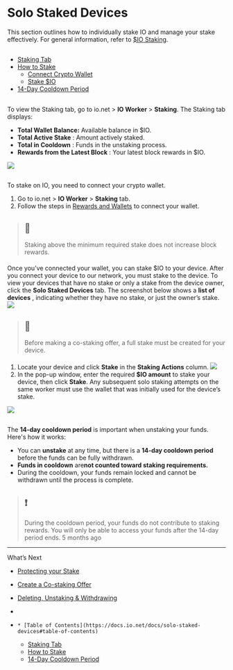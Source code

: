 # Solo Staked Devices
This section outlines how to individually stake IO and manage your stake effectively. For general information, refer to [$IO Staking](https://docs.io.net/docs/io-staking).
## [](https://docs.io.net/docs/solo-staked-devices#table-of-contents)
  * [Staking Tab](https://docs.io.net/docs/solo-staked-devices#staking-tab)
  * [How to Stake](https://docs.io.net/docs/solo-staked-devices#how-to-stake)
    * [Connect Crypto Wallet](https://docs.io.net/docs/solo-staked-devices#connect-crypto-wallet)
    * [Stake $IO](https://docs.io.net/docs/solo-staked-devices#stake-io)
  * [14-Day Cooldown Period](https://docs.io.net/docs/solo-staked-devices#14-day-cooldown-period)


## [](https://docs.io.net/docs/solo-staked-devices#staking-tab)
To view the Staking tab, go to io.net > **IO Worker** > **Staking**. The Staking tab displays:
  * **Total Wallet Balance:** Available balance in $IO.
  * **Total Active Stake** : Amount actively staked.
  * **Total in Cooldown** : Funds in the unstaking process.
  * **Rewards from the Latest Block** : Your latest block rewards in $IO.

  
![](https://files.readme.io/1b1ee35f271e533d0d543f5966d28d62d8c7c4c350b7f357cc8179a71c3ec0ff-Artboard.jpg)
## [](https://docs.io.net/docs/solo-staked-devices#how-to-stake)
#### [](https://docs.io.net/docs/solo-staked-devices#connect-your-crypto-wallet)
To stake on IO, you need to connect your crypto wallet.
  1. Go to io.net > **IO Worker** > **Staking** tab. 
  2. Follow the steps in [ Rewards and Wallets](https://docs.io.net/docs/rewards-wallets) to connect your wallet. 


> ## 📘
> Staking above the minimum required stake does not increase block rewards.
#### [](https://docs.io.net/docs/solo-staked-devices#stake-io)
Once you’ve connected your wallet, you can stake $IO to your device. After you connect your device to our network, you must stake to the device.
To view your devices that have no stake or only a stake from the device owner, click the **Solo Staked Devices** tab. The screenshot below shows a **list of devices** , indicating whether they have no stake, or just the owner’s stake. 
![](https://files.readme.io/5c4335906e1eeef9d2179aae26cabe7718b791087f61e59ae4488616bd68b326-Staking_2.0_Solo_2.jpg)
> ## 📘
> Before making a co-staking offer, a full stake must be created for your device.
#### [](https://docs.io.net/docs/solo-staked-devices#stake-your-tokens)
  1. Locate your device and click **Stake** in the **Staking Actions** column.
![](https://files.readme.io/8bef7d9ab33754eb2c869f83f39c6b01bb0012a91a1d9c5142a63e2e0999376f-Staking_2.0_Solo_2-2.jpg)
  2. In the pop-up window, enter the required **$IO amount** to stake your device, then click **Stake**. Any subsequent solo staking attempts on the same worker must use the wallet that was initially used for the device’s stake.

![](https://files.readme.io/901e4164559100c3e6c3a606c164ef597808de6a47d8b5892235410e3948c594-Staking_2.0_Solo_16.jpg)
## [](https://docs.io.net/docs/solo-staked-devices#14-day-cooldown-period)
The **14-day cooldown period** is important when unstaking your funds. Here's how it works:
  * You can **unstake** at any time, but there is a **14-day cooldown period** before the funds can be fully withdrawn.
  * **Funds in cooldown** are**not counted toward staking requirements.**
  * During the cooldown, your funds remain locked and cannot be withdrawn until the process is complete.


> ## ❗️
> During the cooldown period, your funds do not contribute to staking rewards. You will only be able to access your funds after the 14-day period ends.
5 months ago
* * *
What’s Next
  * [Protecting your Stake](https://docs.io.net/docs/protecting-your-stake)
  * [Create a Co-staking Offer](https://docs.io.net/docs/create-a-co-staking-offer)
  * [Deleting, Unstaking & Withdrawing](https://docs.io.net/docs/unstaking-deleting-withdrawing)


  * [](https://docs.io.net/docs/solo-staked-devices)
  *     * [Table of Contents](https://docs.io.net/docs/solo-staked-devices#table-of-contents)
    * [Staking Tab](https://docs.io.net/docs/solo-staked-devices#staking-tab)
    * [How to Stake](https://docs.io.net/docs/solo-staked-devices#how-to-stake)
    * [14-Day Cooldown Period](https://docs.io.net/docs/solo-staked-devices#14-day-cooldown-period)


